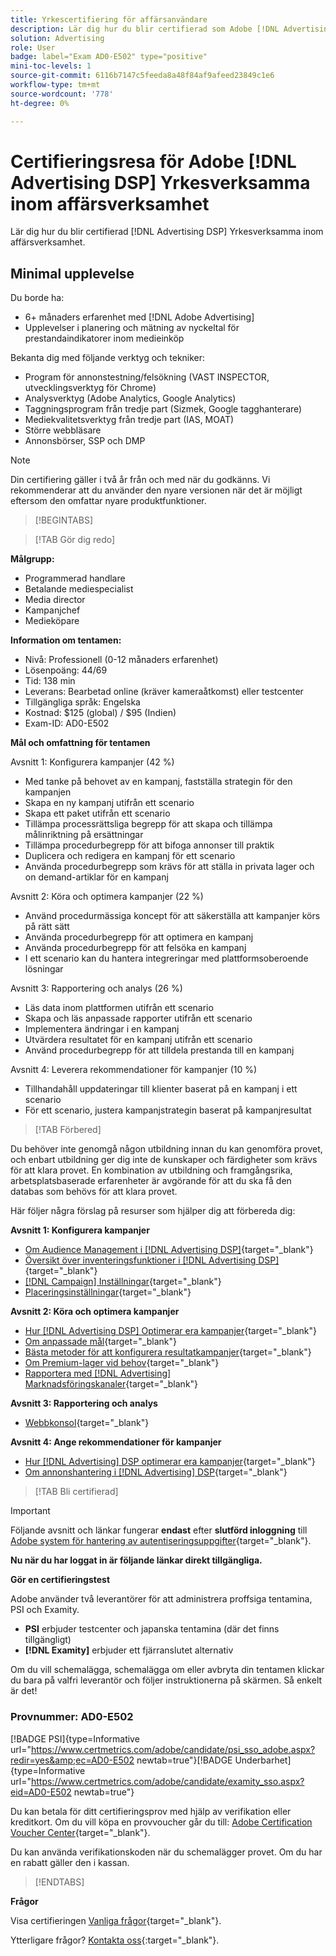 ```yaml
---
title: Yrkescertifiering för affärsanvändare
description: Lär dig hur du blir certifierad som Adobe [!DNL Advertising DSP] Yrkesverksamma inom affärsverksamhet.
solution: Advertising
role: User
badge: label="Exam AD0-E502" type="positive"
mini-toc-levels: 1
source-git-commit: 6116b7147c5feeda8a48f84af9afeed23849c1e6
workflow-type: tm+mt
source-wordcount: '778'
ht-degree: 0%

---
```


# Certifieringsresa för Adobe [!DNL Advertising DSP] Yrkesverksamma inom affärsverksamhet

Lär dig hur du blir certifierad [!DNL Advertising DSP] Yrkesverksamma inom affärsverksamhet.

## Minimal upplevelse

Du borde ha:

* 6+ månaders erfarenhet med [!DNL Adobe Advertising]
* Upplevelser i planering och mätning av nyckeltal för prestandaindikatorer inom medieinköp

Bekanta dig med följande verktyg och tekniker:

* Program för annonstestning/felsökning (VAST INSPECTOR, utvecklingsverktyg för Chrome)
* Analysverktyg (Adobe Analytics, Google Analytics)
* Taggningsprogram från tredje part (Sizmek, Google tagghanterare)
* Mediekvalitetsverktyg från tredje part (IAS, MOAT)
* Större webbläsare
* Annonsbörser, SSP och DMP

>[!NOTE]
>
>Din certifiering gäller i två år från och med när du godkänns. Vi rekommenderar att du använder den nyare versionen när det är möjligt eftersom den omfattar nyare produktfunktioner.

>[!BEGINTABS]

>[!TAB Gör dig redo]

**Målgrupp:**

* Programmerad handlare
* Betalande mediespecialist
* Media director
* Kampanjchef
* Medieköpare

**Information om tentamen:**

* Nivå: Professionell (0-12 månaders erfarenhet)
* Lösenpoäng: 44/69
* Tid: 138 min
* Leverans: Bearbetad online (kräver kameraåtkomst) eller testcenter
* Tillgängliga språk: Engelska
* Kostnad: $125 (global) / $95 (Indien)
* Exam-ID: AD0-E502

**Mål och omfattning för tentamen**

Avsnitt 1: Konfigurera kampanjer (42 %)

* Med tanke på behovet av en kampanj, fastställa strategin för den kampanjen
* Skapa en ny kampanj utifrån ett scenario
* Skapa ett paket utifrån ett scenario
* Tillämpa processrättsliga begrepp för att skapa och tillämpa målinriktning på ersättningar
* Tillämpa procedurbegrepp för att bifoga annonser till praktik
* Duplicera och redigera en kampanj för ett scenario
* Använda procedurbegrepp som krävs för att ställa in privata lager och on demand-artiklar för en kampanj

Avsnitt 2: Köra och optimera kampanjer (22 %)

* Använd procedurmässiga koncept för att säkerställa att kampanjer körs på rätt sätt
* Använda procedurbegrepp för att optimera en kampanj
* Använda procedurbegrepp för att felsöka en kampanj
* I ett scenario kan du hantera integreringar med plattformsoberoende lösningar

Avsnitt 3: Rapportering och analys (26 %)

* Läs data inom plattformen utifrån ett scenario
* Skapa och läs anpassade rapporter utifrån ett scenario
* Implementera ändringar i en kampanj
* Utvärdera resultatet för en kampanj utifrån ett scenario
* Använd procedurbegrepp för att tilldela prestanda till en kampanj

Avsnitt 4: Leverera rekommendationer för kampanjer (10 %)

* Tillhandahåll uppdateringar till klienter baserat på en kampanj i ett scenario
* För ett scenario, justera kampanjstrategin baserat på kampanjresultat

>[!TAB Förbered]

Du behöver inte genomgå någon utbildning innan du kan genomföra provet, och enbart utbildning ger dig inte de kunskaper och färdigheter som krävs för att klara provet. En kombination av utbildning och framgångsrika, arbetsplatsbaserade erfarenheter är avgörande för att du ska få den databas som behövs för att klara provet.

Här följer några förslag på resurser som hjälper dig att förbereda dig:

**Avsnitt 1: Konfigurera kampanjer**


* [Om Audience Management i [!DNL Advertising DSP]](https://experienceleague.adobe.com/docs/advertising/dsp/audiences/audience-about.html?lang=en){target="_blank"}
* [Översikt över inventeringsfunktioner i [!DNL Advertising DSP]](https://experienceleague.adobe.com/docs/advertising/dsp/inventory/inventory-overview.html?lang=en){target="_blank"}
* [[!DNL Campaign] Inställningar](https://experienceleague.adobe.com/docs/advertising/dsp/campaign-management/campaigns/campaign-settings.html?lang=en){target="_blank"}
* [Placeringsinställningar](https://experienceleague.adobe.com/docs/advertising/dsp/campaign-management/placements/placement-settings.html?lang=en){target="_blank"}

**Avsnitt 2: Köra och optimera kampanjer**

* [Hur [!DNL Advertising DSP] Optimerar era kampanjer](https://experienceleague.adobe.com/docs/advertising/dsp/optimization/optimization-how-dsp-optimizes-campaigns.html?lang=en){target="_blank"}
* [Om anpassade mål](https://experienceleague.adobe.com/docs/advertising/dsp/optimization/custom-goals/custom-goal-about.html?lang=en){target="_blank"}
* [Bästa metoder för att konfigurera resultatkampanjer](https://experienceleague.adobe.com/docs/advertising/dsp/optimization/campaign-best-practices-performance.html?lang=en){target="_blank"}
* [Om Premium-lager vid behov](https://experienceleague.adobe.com/docs/advertising/dsp/inventory/on-demand/on-demand-inventory-about.html?lang=en){target="_blank"}
* [Rapportera med [!DNL Advertising] Marknadsföringskanaler](https://experienceleague.adobe.com/docs/analytics-learn/tutorials/integrations/ad-cloud/reporting-with-advertising-cloud-marketing-channels.html?lang=en){target="_blank"}

**Avsnitt 3: Rapportering och analys**

* [Webbkonsol](https://experienceleague.adobe.com/docs/experience-manager-65/deploying/configuring/web-console.html?lang=en){target="_blank"}

**Avsnitt 4: Ange rekommendationer för kampanjer**

* [Hur [!DNL Advertising] DSP optimerar era kampanjer](https://experienceleague.adobe.com/docs/advertising/dsp/optimization/optimization-how-dsp-optimizes-campaigns.html?lang=en){target="_blank"}
* [Om annonshantering i [!DNL Advertising] DSP](https://experienceleague.adobe.com/docs/advertising/dsp/campaign-management/ads/ad-about.html?lang=en){target="_blank"}

>[!TAB Bli certifierad]

>[!IMPORTANT]
>
>Följande avsnitt och länkar fungerar **endast**  efter **slutförd inloggning** till [Adobe system för hantering av autentiseringsuppgifter](http://www.certmetrics.com/adobe){target="_blank"}.


**Nu när du har loggat in är följande länkar direkt tillgängliga.**

**Gör en certifieringstest**

Adobe använder två leverantörer för att administrera proffsiga tentamina, PSI och Examity.

* **PSI** erbjuder testcenter och japanska tentamina (där det finns tillgängligt)
* **[!DNL Examity]** erbjuder ett fjärranslutet alternativ

Om du vill schemalägga, schemalägga om eller avbryta din tentamen klickar du bara på valfri leverantör och följer instruktionerna på skärmen. Så enkelt är det!

### Provnummer: AD0-E502

[!BADGE PSI]{type=Informative url="https://www.certmetrics.com/adobe/candidate/psi_sso_adobe.aspx?redir=yes&amp;ec=AD0-E502 newtab=true"}[!BADGE Underbarhet]{type=Informative url="https://www.certmetrics.com/adobe/candidate/examity_sso.aspx?eid=AD0-E502 newtab=true"}

Du kan betala för ditt certifieringsprov med hjälp av verifikation eller kreditkort. Om du vill köpa en provvoucher går du till: [Adobe Certification Voucher Center](https://market.xvoucher.com/adobe/global){target="_blank"}.

Du kan använda verifikationskoden när du schemalägger provet. Om du har en rabatt gäller den i kassan.

>[!ENDTABS]

**Frågor**

Visa certifieringen [Vanliga frågor](https://experienceleague.adobe.com/docs/certification/certification/faq.html?lang=en){target="_blank"}.

Ytterligare frågor? [Kontakta oss](mailto:certif@adobe.com){:target=&quot;_blank&quot;}.
